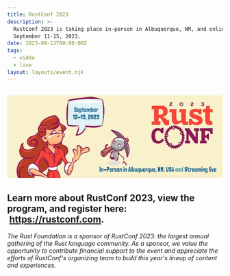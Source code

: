 ```yaml
---
title: RustConf 2023
description: >-
  RustConf 2023 is taking place in-person in Albuquerque, NM, and online from
  September 11-15, 2023.
date: 2023-09-12T00:00:00Z
tags:
  - video
  - live
layout: layouts/event.njk
---
```

## <img src="/img/news/2023-03-06-rustconf-cfp/rustconf.jpeg" width="580" height="193" />

## Learn more about RustConf 2023, view the program, and register here: &nbsp;<a target="_blank" href="https://rustconf.com">https://rustconf.com</a>.&nbsp;

*The Rust Foundation is a sponsor of RustConf 2023: the largest annual gathering of the Rust language community. As a sponsor, we value the opportunity to contribute financial support to the event and appreciate the efforts of RustConf's organizing team to build this year's lineup of content and experiences.&nbsp;*